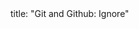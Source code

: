 <frontmatter>
title: "Git and Github: Ignore"
</frontmatter>

<include src="navbar.md" boilerplate />

<include src="unit-inPage-asFlat.md" boilerplate />